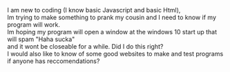 <html>
<body> I am new to coding (I know basic Javascript and basic Html),<br> Im trying to make something to prank my cousin and I need to know if my program will work.
<br> Im hoping my program will open a window at the windows 10 start up that will spam "Haha sucka" <br>and it wont be closeable for a while. Did I do this right? <br>
I would also like to know of some good websites to make and test programs if anyone has reccomendations?<br> 
